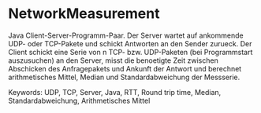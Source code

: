 NetworkMeasurement
==================

Java Client-Server-Programm-Paar. 
 Der Server wartet auf ankommende UDP- oder TCP-Pakete und schickt Antworten 
 an den Sender zurueck. Der Client schickt eine Serie von n TCP- bzw. UDP-Paketen
 (bei Programmstart auszusuchen) an den Server, misst die benoetigte Zeit 
 zwischen Abschicken des Anfragepakets und Ankunft der Antwort und berechnet 
 arithmetisches Mittel, Median und Standardabweichung der Messserie.
 
 

Keywords: UDP, TCP, Server, Java, RTT, Round trip time, Median, Standardabweichung, Arithmetisches Mittel
